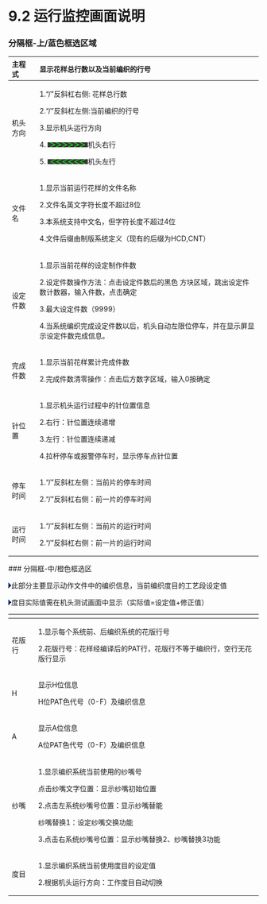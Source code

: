 # 9.2 运行监控画面说明

### 分隔框-上/蓝色框选区域

<table>
  <thead>
    <tr>
      <th style="text-align:left">&#x4E3B;&#x7A0B;&#x5F0F;</th>
      <th style="text-align:left">&#x663E;&#x793A;&#x82B1;&#x6837;&#x603B;&#x884C;&#x6570;&#x4EE5;&#x53CA;&#x5F53;&#x524D;&#x7F16;&#x7EC7;&#x7684;&#x884C;&#x53F7;</th>
    </tr>
  </thead>
  <tbody>
    <tr>
      <td style="text-align:left">&#x673A;&#x5934;&#x65B9;&#x5411;</td>
      <td style="text-align:left">
        <p>1.&#x201C;/&#x201D;&#x53CD;&#x659C;&#x6760;&#x53F3;&#x4FA7;: &#x82B1;&#x6837;&#x603B;&#x884C;&#x6570;</p>
        <p>2.&#x201C;/&#x201D;&#x53CD;&#x659C;&#x6760;&#x5DE6;&#x4FA7;:&#x5F53;&#x524D;&#x7F16;&#x7EC7;&#x7684;&#x884C;&#x53F7;</p>
        <p>3.&#x663E;&#x793A;&#x673A;&#x5934;&#x8FD0;&#x884C;&#x65B9;&#x5411;</p>
        <p>4.
          <img src="../.gitbook/assets/ji-tou-you-hang.png" alt/>&#x673A;&#x5934;&#x53F3;&#x884C;</p>
        <p>5.
          <img src="../.gitbook/assets/ji-tou-zuo-hang.png" alt/>&#x673A;&#x5934;&#x5DE6;&#x884C;</p>
      </td>
    </tr>
    <tr>
      <td style="text-align:left">&#x6587;&#x4EF6;&#x540D;</td>
      <td style="text-align:left">
        <p>1.&#x663E;&#x793A;&#x5F53;&#x524D;&#x8FD0;&#x884C;&#x82B1;&#x6837;&#x7684;&#x6587;&#x4EF6;&#x540D;&#x79F0;</p>
        <p>2.&#x6587;&#x4EF6;&#x540D;&#x82F1;&#x6587;&#x5B57;&#x7B26;&#x957F;&#x5EA6;&#x4E0D;&#x8D85;&#x8FC7;8&#x4F4D;</p>
        <p>3.&#x672C;&#x7CFB;&#x7EDF;&#x652F;&#x6301;&#x4E2D;&#x6587;&#x540D;&#xFF0C;&#x4F46;&#x5B57;&#x7B26;&#x957F;&#x5EA6;&#x4E0D;&#x8D85;&#x8FC7;4&#x4F4D;</p>
        <p>4.&#x6587;&#x4EF6;&#x540E;&#x7F00;&#x7531;&#x5236;&#x7248;&#x7CFB;&#x7EDF;&#x5B9A;&#x4E49;&#xFF08;&#x73B0;&#x6709;&#x7684;&#x540E;&#x7F00;&#x4E3A;HCD,CNT&#xFF09;</p>
      </td>
    </tr>
    <tr>
      <td style="text-align:left">&#x8BBE;&#x5B9A;&#x4EF6;&#x6570;</td>
      <td style="text-align:left">
        <p>1.&#x663E;&#x793A;&#x5F53;&#x524D;&#x82B1;&#x6837;&#x7684;&#x8BBE;&#x5B9A;&#x5236;&#x4F5C;&#x4EF6;&#x6570;</p>
        <p>2.&#x8BBE;&#x5B9A;&#x4EF6;&#x6570;&#x64CD;&#x4F5C;&#x65B9;&#x6CD5;&#xFF1A;&#x70B9;&#x51FB;&#x8BBE;&#x5B9A;&#x4EF6;&#x6570;&#x540E;&#x7684;&#x9ED1;&#x8272;
          &#x65B9;&#x5757;&#x533A;&#x57DF;&#xFF0C;&#x8DF3;&#x51FA;&#x8BBE;&#x5B9A;&#x4EF6;&#x6570;&#x8BA1;&#x6570;&#x5668;&#xFF0C;&#x8F93;&#x5165;&#x4EF6;&#x6570;&#xFF0C;&#x70B9;&#x51FB;&#x786E;&#x5B9A;</p>
        <p>3.&#x6700;&#x5927;&#x8BBE;&#x5B9A;&#x4EF6;&#x6570;&#xFF08;9999&#xFF09;</p>
        <p>4.&#x5F53;&#x7CFB;&#x7EDF;&#x7F16;&#x7EC7;&#x5B8C;&#x6210;&#x8BBE;&#x5B9A;&#x4EF6;&#x6570;&#x4EE5;&#x540E;&#xFF0C;&#x673A;&#x5934;&#x81EA;&#x52A8;&#x5DE6;&#x9650;&#x4F4D;&#x505C;&#x8F66;&#xFF0C;&#x5E76;&#x5728;&#x663E;&#x793A;&#x5C4F;&#x663E;&#x793A;&#x8BBE;&#x5B9A;&#x4EF6;&#x6570;&#x5B8C;&#x6210;&#x4FE1;&#x606F;&#x3002;</p>
      </td>
    </tr>
    <tr>
      <td style="text-align:left">&#x5B8C;&#x6210;&#x4EF6;&#x6570;</td>
      <td style="text-align:left">
        <p>1.&#x663E;&#x793A;&#x5F53;&#x524D;&#x82B1;&#x6837;&#x7D2F;&#x8BA1;&#x5B8C;&#x6210;&#x4EF6;&#x6570;</p>
        <p>2.&#x5B8C;&#x6210;&#x4EF6;&#x6570;&#x6E05;&#x96F6;&#x64CD;&#x4F5C;&#xFF1A;&#x70B9;&#x51FB;&#x540E;&#x65B9;&#x6570;&#x5B57;&#x533A;&#x57DF;&#xFF0C;&#x8F93;&#x5165;0&#x6309;&#x786E;&#x5B9A;</p>
      </td>
    </tr>
    <tr>
      <td style="text-align:left">&#x9488;&#x4F4D;&#x7F6E;</td>
      <td style="text-align:left">
        <p>1.&#x663E;&#x793A;&#x673A;&#x5934;&#x8FD0;&#x884C;&#x8FC7;&#x7A0B;&#x4E2D;&#x7684;&#x9488;&#x4F4D;&#x7F6E;&#x4FE1;&#x606F;</p>
        <p>2.&#x53F3;&#x884C;&#xFF1A;&#x9488;&#x4F4D;&#x7F6E;&#x8FDE;&#x7EED;&#x9012;&#x589E;</p>
        <p>3.&#x5DE6;&#x884C;&#xFF1A;&#x9488;&#x4F4D;&#x7F6E;&#x8FDE;&#x7EED;&#x9012;&#x51CF;</p>
        <p>4.&#x62C9;&#x6746;&#x505C;&#x8F66;&#x6216;&#x62A5;&#x8B66;&#x505C;&#x8F66;&#x65F6;&#xFF0C;&#x663E;&#x793A;&#x505C;&#x8F66;&#x70B9;&#x9488;&#x4F4D;&#x7F6E;</p>
      </td>
    </tr>
    <tr>
      <td style="text-align:left">&#x505C;&#x8F66;&#x65F6;&#x95F4;</td>
      <td style="text-align:left">
        <p>1.&#x201C;/&#x201D;&#x53CD;&#x659C;&#x6760;&#x5DE6;&#x4FA7;&#xFF1A;&#x5F53;&#x524D;&#x7247;&#x7684;&#x505C;&#x8F66;&#x65F6;&#x95F4;</p>
        <p>2.&#x201C;/&#x201D;&#x53CD;&#x659C;&#x6760;&#x53F3;&#x4FA7;&#xFF1A;&#x524D;&#x4E00;&#x7247;&#x7684;&#x505C;&#x8F66;&#x65F6;&#x95F4;</p>
      </td>
    </tr>
    <tr>
      <td style="text-align:left">&#x8FD0;&#x884C;&#x65F6;&#x95F4;</td>
      <td style="text-align:left">
        <p>1.&#x201C;/&#x201D;&#x53CD;&#x659C;&#x6760;&#x5DE6;&#x4FA7;&#xFF1A;&#x5F53;&#x524D;&#x7247;&#x7684;&#x8FD0;&#x884C;&#x65F6;&#x95F4;</p>
        <p>2.&#x201C;/&#x201D;&#x53CD;&#x659C;&#x6760;&#x53F3;&#x4FA7;&#xFF1A;&#x524D;&#x4E00;&#x7247;&#x7684;&#x8FD0;&#x884C;&#x65F6;&#x95F4;</p>
      </td>
    </tr>
  </tbody>
</table>### 分隔框-中/橙色框选区

 ![arrowrt](../.gitbook/assets/san-jiao-tu-pian.png)此部分主要显示动作文件中的编织信息，当前编织度目的工艺段设定值

 ![arrowrt](../.gitbook/assets/san-jiao-tu-pian%20%281%29.png)度目实际值需在机头测试画面中显示（实际值=设定值+修正值）

<table>
  <thead>
    <tr>
      <th style="text-align:left"></th>
      <th style="text-align:left"></th>
    </tr>
  </thead>
  <tbody>
    <tr>
      <td style="text-align:left">&#x82B1;&#x7248;&#x884C;</td>
      <td style="text-align:left">
        <p>1.&#x663E;&#x793A;&#x6BCF;&#x4E2A;&#x7CFB;&#x7EDF;&#x524D;&#x3001;&#x540E;&#x7F16;&#x7EC7;&#x7CFB;&#x7EDF;&#x7684;&#x82B1;&#x7248;&#x884C;&#x53F7;</p>
        <p>2.&#x82B1;&#x7248;&#x884C;&#x53F7;&#xFF1A;&#x82B1;&#x6837;&#x7ECF;&#x7F16;&#x8BD1;&#x540E;&#x7684;PAT&#x884C;&#xFF0C;&#x82B1;&#x7248;&#x884C;&#x4E0D;&#x7B49;&#x4E8E;&#x7F16;&#x7EC7;&#x884C;&#xFF0C;&#x7A7A;&#x884C;&#x65E0;&#x82B1;&#x7248;&#x884C;&#x663E;&#x793A;</p>
      </td>
    </tr>
    <tr>
      <td style="text-align:left">H</td>
      <td style="text-align:left">
        <p>&#x663E;&#x793A;H&#x4F4D;&#x4FE1;&#x606F;</p>
        <p>H&#x4F4D;PAT&#x8272;&#x4EE3;&#x53F7;&#xFF08;0-F&#xFF09;&#x53CA;&#x7F16;&#x7EC7;&#x4FE1;&#x606F;</p>
      </td>
    </tr>
    <tr>
      <td style="text-align:left">A</td>
      <td style="text-align:left">
        <p>&#x663E;&#x793A;A&#x4F4D;&#x4FE1;&#x606F;</p>
        <p>A&#x4F4D;PAT&#x8272;&#x4EE3;&#x53F7;&#xFF08;0-F&#xFF09;&#x53CA;&#x7F16;&#x7EC7;&#x4FE1;&#x606F;</p>
      </td>
    </tr>
    <tr>
      <td style="text-align:left">&#x7EB1;&#x5634;</td>
      <td style="text-align:left">
        <p>1.&#x663E;&#x793A;&#x7F16;&#x7EC7;&#x7CFB;&#x7EDF;&#x5F53;&#x524D;&#x4F7F;&#x7528;&#x7684;&#x7EB1;&#x5634;&#x53F7;</p>
        <p>&#x70B9;&#x51FB;&#x7EB1;&#x5634;&#x6587;&#x5B57;&#x4F4D;&#x7F6E;&#xFF1A;&#x663E;&#x793A;&#x7EB1;&#x5634;&#x521D;&#x59CB;&#x4F4D;&#x7F6E;</p>
        <p>2.&#x70B9;&#x51FB;&#x5DE6;&#x7CFB;&#x7EDF;&#x7EB1;&#x5634;&#x53F7;&#x4F4D;&#x7F6E;&#xFF1A;&#x663E;&#x793A;&#x7EB1;&#x5634;&#x66FF;&#x80FD;</p>
        <p>&#x7EB1;&#x5634;&#x66FF;&#x6362;1&#xFF1A;&#x8BBE;&#x5B9A;&#x7EB1;&#x5634;&#x4EA4;&#x6362;&#x529F;&#x80FD;</p>
        <p>3.&#x70B9;&#x51FB;&#x53F3;&#x7CFB;&#x7EDF;&#x7EB1;&#x5634;&#x53F7;&#x4F4D;&#x7F6E;&#xFF1A;&#x663E;&#x793A;&#x7EB1;&#x5634;&#x66FF;&#x6362;2&#x3001;&#x7EB1;&#x5634;&#x66FF;&#x6362;3&#x529F;&#x80FD;</p>
      </td>
    </tr>
    <tr>
      <td style="text-align:left">&#x5EA6;&#x76EE;</td>
      <td style="text-align:left">
        <p>1.&#x663E;&#x793A;&#x7F16;&#x7EC7;&#x7CFB;&#x7EDF;&#x5F53;&#x524D;&#x4F7F;&#x7528;&#x5EA6;&#x76EE;&#x7684;&#x8BBE;&#x5B9A;&#x503C;</p>
        <p>2.&#x6839;&#x636E;&#x673A;&#x5934;&#x8FD0;&#x884C;&#x65B9;&#x5411;&#xFF1A;&#x5DE5;&#x4F5C;&#x5EA6;&#x76EE;&#x81EA;&#x52A8;&#x5207;&#x6362;</p>
      </td>
    </tr>
  </tbody>
</table>